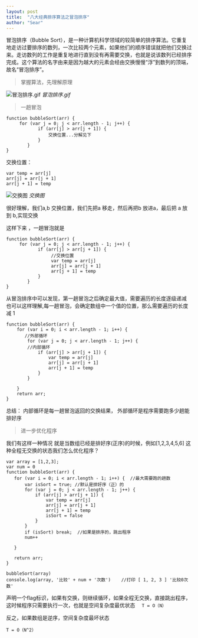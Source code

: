 ```yaml
---
layout: post
title:  "八大经典排序算法之冒泡排序"
author: "Sear"
---
```


冒泡排序（Bubble Sort），是一种计算机科学领域的较简单的排序算法。它重复地走访过要排序的数列，一次比较两个元素，如果他们的顺序错误就把他们交换过来。走访数列的工作是重复地进行直到没有再需要交换，也就是说该数列已经排序完成。这个算法的名字由来是因为越大的元素会经由交换慢慢“浮”到数列的顶端，故名“冒泡排序”。

> 掌握算法，先理解原理


![冒泡排序.gif](https://upload-images.jianshu.io/upload_images/4099767-26c7aaaf032ff81a.gif?imageMogr2/auto-orient/strip)
_冒泡排序.gif_

> 一趟冒泡

```
function bubbleSort(arr) {
     for (var j = 0; j < arr.length - 1; j++) {
            if (arr[j] > arr[j + 1]) {
                交换位置...分解见下
            }
        }
}
```
交换位置：
```
var temp = arr[j]
arr[j] = arr[j + 1]
arr[j + 1] = temp
```

![交换图](https://upload-images.jianshu.io/upload_images/4099767-54b3344e11b2ed8f.jpg?imageMogr2/auto-orient/strip%7CimageView2/2/w/1240)
_交换图_

很好理解，我们a,b 交换位置，我们先把a 移走，然后再把b 放进a，最后把 a 放到 b,实现交换

这样下来 ，一趟冒泡就是
```
function bubbleSort(arr) {
     for (var j = 0; j < arr.length - 1; j++) {
            if (arr[j] > arr[j + 1]) {
                 //交换位置
                 var temp = arr[j]
                 arr[j] = arr[j + 1]
                 arr[j + 1] = temp
            }
        }
}
```
从冒泡排序中可以发现，第一趟冒泡之后确定最大值，需要遍历的长度逐级递减
也可以这样理解,每一趟冒泡，会确定数组中一个值的位置，那么需要遍历的长度减  1
```
function bubbleSort(arr) {
    for (var i = 0; i < arr.length - 1; i++) {
       //外部循环
        for (var j = 0; j < arr.length - 1; j++) {
        //内部循环
            if (arr[j] > arr[j + 1]) {
                var temp = arr[j]
                arr[j] = arr[j + 1]
                arr[j + 1] = temp
            }
        }

    }
    return arr;
}
```

总结：
内部循环是每一趟冒泡返回的交换结果，
外部循环是程序需要跑多少趟能排好序

>进一步优化程序

我们有这样一种情况
就是当数组已经是排好序(正序)的时候，例如[1,2,3,4,5,6]
这种全程无交换的状态我们怎么优化程序？

 ```
var array = [1,2,3];
var num = 0
function bubbleSort(arr) {
    for (var i = 0; i < arr.length - 1; i++) {  //最大需要跑的趟数
        var isSort = true; //默认是排好序（正）的
        for (var j = 0; j < arr.length - 1; j++) {
            if (arr[j] > arr[j + 1]) {
                var temp = arr[j]
                arr[j] = arr[j + 1]
                arr[j + 1] = temp
                isSort = false
            }
        }
        if (isSort) break;  //如果是排序的，跳出程序
        num++

    }

    return arr;
}

bubbleSort(array)
console.log(array, '比较' + num + '次数')    //打印 [ 1, 2, 3 ] '比较0次数'
```

声明一个flag标识，如果有交换，则继续循环，如果全程无交换，直接跳出程序，这时候程序只需要执行一次，也就是空间复杂度最优状态
`  T = O（N）`

反之，如果数组是逆序，空间复杂度最坏状态

`T = O（N^2）`